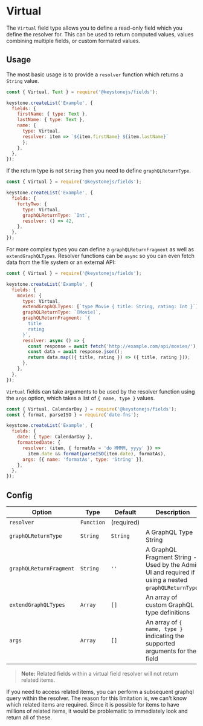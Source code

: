 <!--[meta]
section: api
subSection: @keystonejs/fields
title: Virtual
[meta]-->

# Virtual

The `Virtual` field type allows you to define a read-only field which you define the resolver for.
This can be used to return computed values, values combining multiple fields, or custom formated values.

## Usage

The most basic usage is to provide a `resolver` function which returns a `String` value.

```js
const { Virtual, Text } = require('@keystonejs/fields');

keystone.createList('Example', {
  fields: {
    firstName: { type: Text },
    lastName: { type: Text },
    name: {
      type: Virtual,
      resolver: item => `${item.firstName} ${item.lastName}`
      };
    },
  },
});
```

If the return type is not `String` then you need to define `graphQLReturnType`.

```js
const { Virtual } = require('@keystonejs/fields');

keystone.createList('Example', {
  fields: {
    fortyTwo: {
      type: Virtual,
      graphQLReturnType: `Int`,
      resolver: () => 42,
    },
  },
});
```

For more complex types you can define a `graphQLReturnFragment` as well as `extendGraphQLTypes`. Resolver functions can be `async` so you can even fetch data from the file system or an external API:

```js
const { Virtual } = require('@keystonejs/fields');

keystone.createList('Example', {
  fields: {
    movies: {
      type: Virtual,
      extendGraphQLTypes: [`type Movie { title: String, rating: Int }`],
      graphQLReturnType: `[Movie]`,
      graphQLReturnFragment: `{
        title
        rating
      }`,
      resolver: async () => {
        const response = await fetch('http://example.com/api/movies/');
        const data = await response.json();
        return data.map(({ title, rating }) => ({ title, rating }));
      },
    },
  },
});
```

`Virtual` fields can take arguments to be used by the resolver function using the `args` option, which takes a list of `{ name, type }` values.

```js
const { Virtual, CalendarDay } = require('@keystonejs/fields');
const { format, parseISO } = require('date-fns');

keystone.createList('Example', {
  fields: {
    date: { type: CalendarDay },
    formattedDate: {
      resolver: (item, { formatAs = 'do MMMM, yyyy' }) =>
        item.date && format(parseISO(item.date), formatAs),
      args: [{ name: 'formatAs', type: 'String' }],
    },
  },
});
```

## Config

| Option                  | Type       | Default    | Description                                                                                          |
| ----------------------- | ---------- | ---------- | ---------------------------------------------------------------------------------------------------- |
| `resolver`              | `Function` | (required) |                                                                                                      |
| `graphQLReturnType`     | `String`   | `String`   | A GraphQL Type String                                                                                |
| `graphQLReturnFragment` | `String`   | `''`       | A GraphQL Fragment String - Used by the Admin UI and required if using a nested `graphQLReturnType`. |
| `extendGraphQLTypes`    | `Array`    | `[]`       | An array of custom GraphQL type definitions                                                          |
| `args`                  | `Array`    | `[]`       | An array of `{ name, type }` indicating the supported arguments for the field                        |

> **Note:** Related fields within a virtual field resolver will not return related items.

If you need to access related items, you can perform a subsequent graphql query within the resolver. The reason for this limitation is, we can't know which related items are required. Since it is possible for items to have millions of related items, it would be problematic to immediately look and return all of these.
